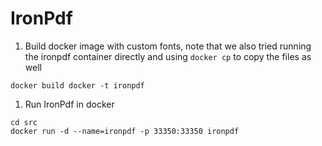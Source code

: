 # IronPdf

1. Build docker image with custom fonts, note that we also tried running the ironpdf container directly and using `docker cp` to copy the files as well
```shell
docker build docker -t ironpdf
```
1. Run IronPdf in docker
```shell
cd src
docker run -d --name=ironpdf -p 33350:33350 ironpdf
```